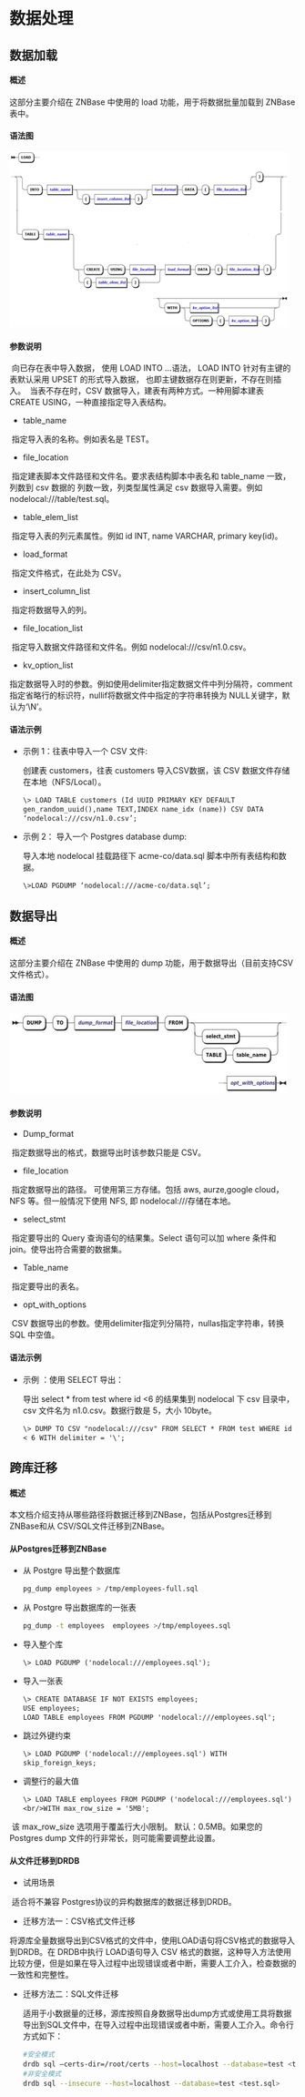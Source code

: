# **数据处理**

## **数据加载**

#### **概述**

这部分主要介绍在 ZNBase 中使用的 load 功能，用于将数据批量加载到 ZNBase 表中。

#### **语法图**

![1609139282779](./assets/information/1609139282779.png)

#### **参数说明**

​        向已存在表中导入数据， 使用 LOAD INTO …语法， LOAD INTO 针对有主键的表默认采用 UPSET 的形式导入数据， 也即主键数据存在则更新，不存在则插入。
​        当表不存在时，CSV 数据导入，建表有两种方式。一种用脚本建表 CREATE USING，一种直接指定导入表结构。

* table_name  

​       指定导入表的名称。例如表名是 TEST。 

* file_location 

​       指定建表脚本文件路径和文件名。要求表结构脚本中表名和 table_name 一致，列数到 csv 数据的  列数一致，列类型属性满足 csv 数据导入需要。例如 nodelocal:///table/test.sql。 

* table_elem_list 

​       指定导入表的列元素属性。例如 id INT, name VARCHAR, primary key(id)。 

* load_format 

​       指定文件格式，在此处为 CSV。 

* insert_column_list 

​       指定将数据导入的列。 

* file_location_list 

​       指定导入数据文件路径和文件名。例如 nodelocal:///csv/n1.0.csv。 

* kv_option_list 

​       指定数据导入时的参数。例如使用delimiter指定数据文件中列分隔符，comment指定省略行的标识符，nullif将数据文件中指定的字符串转换为 NULL关键字，默认为‘\N’。

#### **语法示例**

* 示例 1：往表中导入一个 CSV 文件: 

  创建表 customers，往表 customers 导入CSV数据，该 CSV 数据文件存储在本地（NFS/Local）。
  ```
  \> LOAD TABLE customers (Id UUID PRIMARY KEY DEFAULT gen_random_uuid(),name TEXT,INDEX name_idx (name)) CSV DATA  ‘nodelocal:///csv/n1.0.csv’;
  ```
* 示例 2： 导入一个 Postgres database dump:
  
  导入本地 nodelocal 挂载路径下 acme-co/data.sql 脚本中所有表结构和数据。
  ```
  \>LOAD PGDUMP ‘nodelocal:///acme-co/data.sql’;
  ```
## **数据导出**

#### **概述**

这部分主要介绍在 ZNBase 中使用的 dump 功能，用于数据导出（目前支持CSV文件格式）。

#### **语法图**

![1609139300722](./assets/information/1609139300722.png)

#### **参数说明**

* Dump_format   

​       指定数据导出的格式，数据导出时该参数只能是 CSV。 

* file_location 

​       指定数据导出的路径。 可使用第三方存储。包括 aws, aurze,google cloud，NFS 等。但一般情况下使用 NFS, 即 nodelocal:///存储在本地。

* select_stmt 

​       指定要导出的 Query 查询语句的结果集。Select 语句可以加 where 条件和 join。使导出符合需要的数据集。 

* Table_name 

​       指定要导出的表名。 

* opt_with_options 

​       CSV 数据导出的参数。使用delimiter指定列分隔符，nullas指定字符串，转换 SQL 中空值。

#### **语法示例**  

* 示例 ：使用 SELECT 导出：

  导出 select * from test where id <6 的结果集到 nodelocal 下 csv 目录中，csv 文件名为 n1.0.csv。数据行数是 5，大小 10byte。 
  ```
  \> DUMP TO CSV "nodelocal:///csv" FROM SELECT * FROM test WHERE id < 6 WITH delimiter = '\';
  ```
## **跨库迁移**

#### **概述**

本文档介绍支持从哪些路径将数据迁移到ZNBase，包括从Postgres迁移到ZNBase和从 CSV/SQL文件迁移到ZNBase。

#### **从Postgres迁移到ZNBase**

* 从 Postgre 导出整个数据库 
  ```sh
  pg_dump employees > /tmp/employees-full.sql
  ```
* 从 Postgre 导出数据库的一张表 
  ```sh
  pg_dump -t employees  employees >/tmp/employees.sql
  ```
* 导入整个库 
  ```
  \> LOAD PGDUMP ('nodelocal:///employees.sql');
  ```
* 导入一张表 
  ```
  \> CREATE DATABASE IF NOT EXISTS employees;                                                                                                                                USE employees;                                                                                                                                                          LOAD TABLE employees FROM PGDUMP 'nodelocal:///employees.sql';
  ```
* 跳过外键约束 
  ```
  \> LOAD PGDUMP ('nodelocal:///employees.sql') WITH skip_foreign_keys;
  ```
* 调整行的最大值
  ```
  \> LOAD TABLE employees FROM PGDUMP ('nodelocal:///employees.sql')  <br/>WITH max_row_size = '5MB';
  ```
​       该 max_row_size 选项用于覆盖行大小限制。 默认：0.5MB。如果您的 Postgres dump 文件的行非常长，则可能需要调整此设置。

#### **从文件迁移到DRDB**

* 试用场景

​       适合将不兼容 Postgres协议的异构数据库的数据迁移到DRDB。

* 迁移方法一：CSV格式文件迁移

​       将源库全量数据导出到CSV格式的文件中，使用LOAD语句将CSV格式的数据导入到DRDB。在   DRDB中执行 LOAD语句导入 CSV 格式的数据，这种导入方法使用比较方便，但是如果在导入过程中出现错误或者中断，需要人工介入，检查数据的一致性和完整性。 

* 迁移方法二：SQL文件迁移

  适用于小数据量的迁移，源库按照自身数据导出dump方式或使用工具将数据导出到SQL文件中，在导入过程中出现错误或者中断，需要人工介入。命令行方式如下：
  ```sh
  #安全模式
  drdb sql –certs-dir=/root/certs --host=localhost --database=test <test.sql>
  #非安全模式
  drdb sql --insecure --host=localhost --database=test <test.sql> 
  ```    



